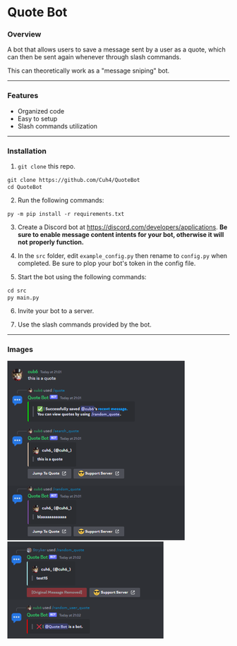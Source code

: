 # Quote Bot

### **Overview**
A bot that allows users to save a message sent by a user as a quote, which can then be sent again whenever through slash commands.

This can theoretically work as a "message sniping" bot.

---

### **Features**
- Organized code
- Easy to setup
- Slash commands utilization
---

### **lnstallation**
1) `git clone` this repo.
```
git clone https://github.com/Cuh4/QuoteBot
cd QuoteBot
```

2) Run the following commands:
```
py -m pip install -r requirements.txt
```

3) Create a Discord bot at https://discord.com/developers/applications. **Be sure to enable message content intents for your bot, otherwise it will not properly function.**

4) In the `src` folder, edit `example_config.py` then rename to `config.py` when completed. Be sure to plop your bot's token in the config file.

5) Start the bot using the following commands:
```
cd src
py main.py
```

6) Invite your bot to a server.

7) Use the slash commands provided by the bot.

---

### **Images**

![Command usage](imgs/commandUsage.png)
![Failures](imgs/failures.png)